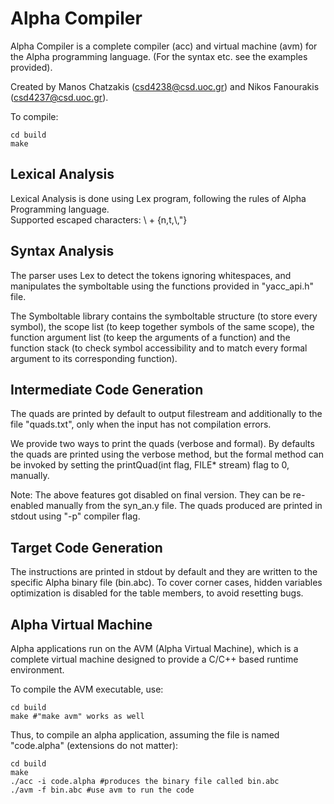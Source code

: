 # Alpha Compiler

Alpha Compiler is a complete compiler (acc) and virtual machine (avm) for the Alpha programming language. (For the syntax etc. see the examples provided).

Created by Manos Chatzakis (csd4238@csd.uoc.gr) and Nikos Fanourakis (csd4237@csd.uoc.gr).

To compile:

```language
cd build
make
```

## Lexical Analysis

Lexical Analysis is done using Lex program, following the rules of Alpha Programming language.\
Supported escaped characters: \ + {n,t,\\,"}

## Syntax Analysis

The parser uses Lex to detect the tokens ignoring whitespaces, and manipulates the symboltable using the functions provided in "yacc_api.h" file.

The Symboltable library contains the symboltable structure (to store every symbol), the scope list (to keep together symbols of the same scope), the function argument list (to keep the arguments of a function) and the function stack (to check symbol accessibility and to match every formal argument to its corresponding function).

## Intermediate Code Generation

The quads are printed by default to output filestream and additionally to the file "quads.txt", only when the input has not compilation errors.

We provide two ways to print the quads (verbose and formal). By defaults the quads are printed using the verbose method, but the formal method can be invoked by setting the printQuad(int flag, FILE* stream) flag to 0, manually.

Note: The above features got disabled on final version. They can be re-enabled manually from the syn_an.y file.
The quads produced are printed in stdout using "-p" compiler flag.

## Target Code Generation

The instructions are printed in stdout by default and they are written to the specific Alpha binary file (bin.abc).
To cover corner cases, hidden variables optimization is disabled for the table members, to avoid resetting bugs.

## Alpha Virtual Machine

Alpha applications run on the AVM (Alpha Virtual Machine), which is a complete virtual machine designed to provide a C/C++ based runtime environment.

To compile the AVM executable, use:

``` language
cd build
make #"make avm" works as well
```

Thus, to compile an alpha application, assuming the file is named "code.alpha" (extensions do not matter):

``` language
cd build
make
./acc -i code.alpha #produces the binary file called bin.abc
./avm -f bin.abc #use avm to run the code
```
